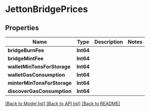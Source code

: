 # JettonBridgePrices

## Properties
Name | Type | Description | Notes
------------ | ------------- | ------------- | -------------
**bridgeBurnFee** | **Int64** |  | 
**bridgeMintFee** | **Int64** |  | 
**walletMinTonsForStorage** | **Int64** |  | 
**walletGasConsumption** | **Int64** |  | 
**minterMinTonsForStorage** | **Int64** |  | 
**discoverGasConsumption** | **Int64** |  | 

[[Back to Model list]](../README.md#documentation-for-models) [[Back to API list]](../README.md#documentation-for-api-endpoints) [[Back to README]](../README.md)


